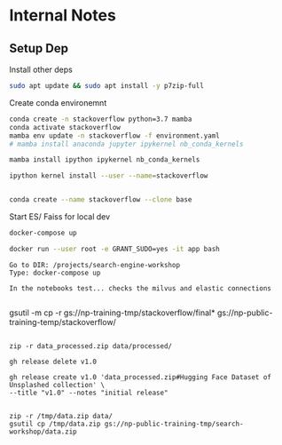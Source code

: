 # Internal Notes

## Setup Dep

Install other deps

```bash
sudo apt update && sudo apt install -y p7zip-full
```

Create conda environemnt

```bash
conda create -n stackoverflow python=3.7 mamba
conda activate stackoverflow
mamba env update -n stackoverflow -f environment.yaml 
# mamba install anaconda jupyter ipykernel nb_conda_kernels

mamba install ipython ipykernel nb_conda_kernels

ipython kernel install --user --name=stackoverflow


conda create --name stackoverflow --clone base

```

Start ES/ Faiss for local dev

```bash
docker-compose up
```

```bash
docker run --user root -e GRANT_SUDO=yes -it app bash
```



```
Go to DIR: /projects/search-engine-workshop
Type: docker-compose up

In the notebooks test... checks the milvus and elastic connections


```
gsutil -m cp -r gs://np-training-tmp/stackoverflow/final* gs://np-public-training-temp/stackoverflow/
```

```




```
zip -r data_processed.zip data/processed/

gh release delete v1.0

gh release create v1.0 'data_processed.zip#Hugging Face Dataset of Unsplashed collection' \
--title "v1.0" --notes "initial release"


```



```
zip -r /tmp/data.zip data/
gsutil cp /tmp/data.zip gs://np-public-training-tmp/search-workshop/data.zip


```